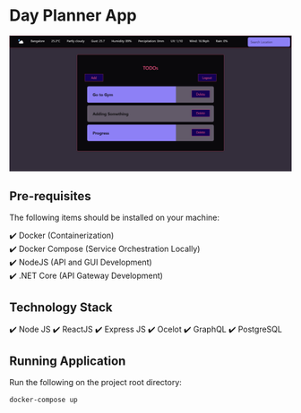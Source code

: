 # Day Planner App

![alt text](Screenshot.png "Day Planner")


## Pre-requisites

The following items should be installed on your machine:

:heavy_check_mark: Docker          (Containerization)  
:heavy_check_mark: Docker Compose  (Service Orchestration Locally)  
:heavy_check_mark: NodeJS          (API and GUI Development)  
:heavy_check_mark: .NET Core       (API Gateway Development)  

## Technology Stack

:heavy_check_mark: Node JS
:heavy_check_mark: ReactJS
:heavy_check_mark: Express JS
:heavy_check_mark: Ocelot
:heavy_check_mark: GraphQL
:heavy_check_mark: PostgreSQL

## Running Application

Run the following on the project root directory:

```sh
docker-compose up
```